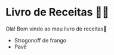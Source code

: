 # Livro de Receitas :man_cook:

Olá!  Bem vindo ao meu livro de receitas:wave:

- Strogonoff de frango
- Pavê
